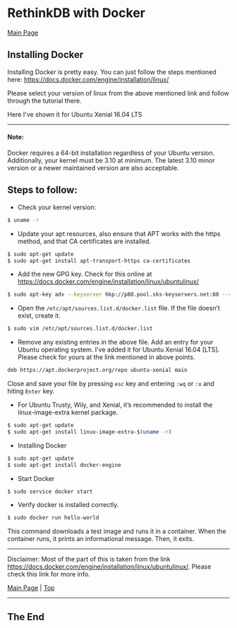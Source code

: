 <a id="top"></a>
# RethinkDB with Docker

[Main Page](README.md)

## Installing Docker

Installing Docker is pretty easy. You can just follow the steps mentioned here:
https://docs.docker.com/engine/installation/linux/

Please select your version of linux from the above mentioned link and follow through the tutorial there.

Here I've shown it for Ubuntu Xenial 16.04 LTS

---

#### Note:

Docker requires a 64-bit installation regardless of your Ubuntu version. Additionally, your kernel must be 3.10 at minimum. The latest 3.10 minor version or a newer maintained version are also acceptable.

## Steps to follow:

- Check your kernel version:

```sh
$ uname -r
```

- Update your apt resources, also ensure that APT works with the https method, and that CA certificates are installed.

```sh
$ sudo apt-get update
$ sudo apt-get install apt-transport-https ca-certificates
```

- Add the new GPG key. Check for this online at https://docs.docker.com/engine/installation/linux/ubuntulinux/

```sh
$ sudo apt-key adv --keyserver hkp://p80.pool.sks-keyservers.net:80 --recv-keys 58118E89F3A912897C070ADBF76221572C52609D
```

- Open the `/etc/apt/sources.list.d/docker.list` file. If the file doesn’t exist, create it.

```sh
$ sudo vim /etc/apt/sources.list.d/docker.list
```

- Remove any existing entries in the above file. Add an entry for your Ubuntu operating system. I've added it for Ubuntu Xenial 16.04 [LTS]. Please check for yours at the link mentioned in above points.

```sh
deb https://apt.dockerproject.org/repo ubuntu-xenial main
```

Close and save your file by pressing `esc` key and entering `:wq` or `:x` and hiting `Enter` key.

- For Ubuntu Trusty, Wily, and Xenial, it’s recommended to install the linux-image-extra kernel package.

```sh
$ sudo apt-get update
$ sudo apt-get install linux-image-extra-$(uname -r)
```

- Installing Docker

```sh
$ sudo apt-get update
$ sudo apt-get install docker-engine
```
- Start Docker

```sh
$ sudo service docker start
```
- Verify docker is installed correctly.

```sh
$ sudo docker run hello-world
```

This command downloads a test image and runs it in a container. When the container runs, it prints an informational message. Then, it exits.

---

Disclaimer: Most of the part of this is taken from the link https://docs.docker.com/engine/installation/linux/ubuntulinux/. Please check this link for more info.

[Main Page](README.md) | [Top](#top)

---

## The End
